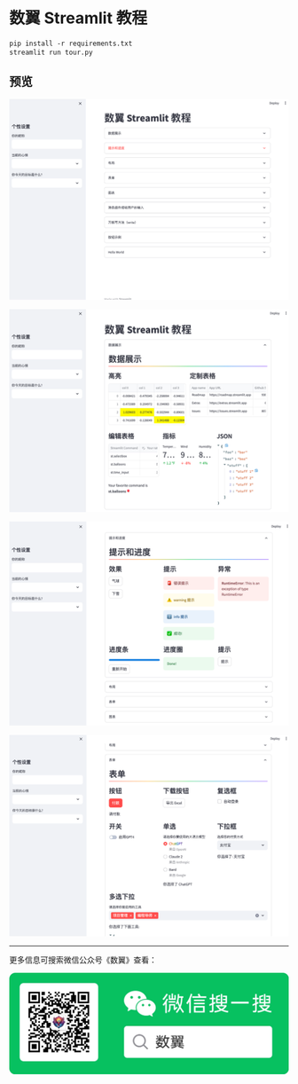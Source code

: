 # 数翼 Streamlit 教程

```shell
pip install -r requirements.txt
streamlit run tour.py
```

## 预览

![](./assets/README/1694537494591.png)

![](./assets/README/1694537267331.png)

![](./assets/README/1694537444569.png)

![](./assets/README/1694537470289.png)


---

更多信息可搜索微信公众号《数翼》查看：

![shuyi-search.jpg](./assets/shuyi-search.jpg)